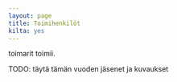 ```yaml
---
layout: page
title: Toimihenkilöt
kilta: yes
---
```

toimarit toimii.

TODO: täytä tämän vuoden jäsenet ja kuvaukset
